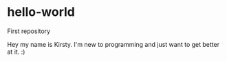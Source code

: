 # hello-world
First repository

Hey my name is Kirsty. I'm new to programming and just want to get better at it. :)
